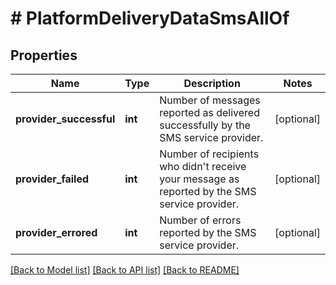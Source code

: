 # # PlatformDeliveryDataSmsAllOf

## Properties

Name | Type | Description | Notes
------------ | ------------- | ------------- | -------------
**provider_successful** | **int** | Number of messages reported as delivered successfully by the SMS service provider. | [optional]
**provider_failed** | **int** | Number of recipients who didn&#39;t receive your message as reported by the SMS service provider. | [optional]
**provider_errored** | **int** | Number of errors reported by the SMS service provider. | [optional]

[[Back to Model list]](../../README.md#models) [[Back to API list]](../../README.md#endpoints) [[Back to README]](../../README.md)
